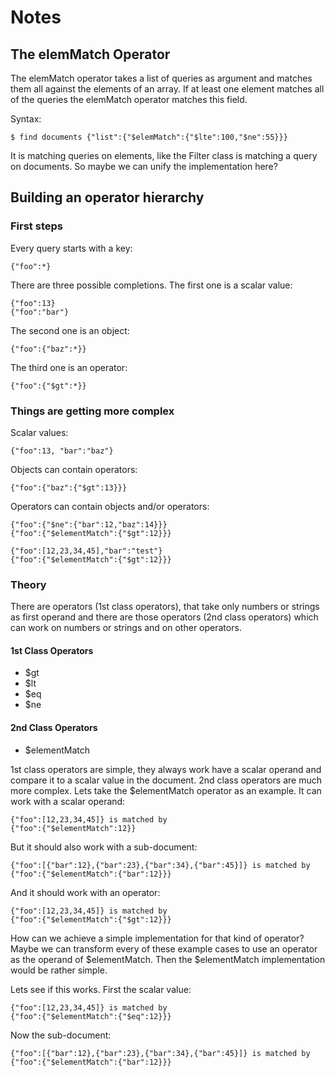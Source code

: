 # Notes

## The elemMatch Operator

The elemMatch operator takes a list of queries as argument and matches them all against the 
elements of an array. If at least one element matches all of the queries the elemMatch operator
matches this field.

Syntax: 

```
$ find documents {"list":{"$elemMatch":{"$lte":100,"$ne":55}}}
```

It is matching queries on elements, like the Filter class is matching a query on documents. 
So maybe we can unify the implementation here?

## Building an operator hierarchy

### First steps

Every query starts with a key:
```
{"foo":*}
```

There are three possible completions. The first one is a scalar value:
```
{"foo":13}
{"foo":"bar"}
```

The second one is an object:
```
{"foo":{"baz":*}}
```

The third one is an operator:
```
{"foo":{"$gt":*}}
```

### Things are getting more complex

Scalar values:
```
{"foo":13, "bar":"baz"}
```

Objects can contain operators:
```
{"foo":{"baz":{"$gt":13}}}
```

Operators can contain objects and/or operators:
```
{"foo":{"$ne":{"bar":12,"baz":14}}}
{"foo":{"$elementMatch":{"$gt":12}}}
```

```
{"foo":[12,23,34,45],"bar":"test"}
{"foo":{"$elementMatch":{"$gt":12}}}
```

### Theory
There are operators (1st class operators), that take only numbers or strings as first operand 
and there are those operators (2nd class operators) which can work on numbers or strings and on other operators.

#### 1st Class Operators
  * $gt
  * $lt
  * $eq
  * $ne
  
#### 2nd Class Operators
  * $elementMatch

1st class operators are simple, they always work have a scalar operand and compare it to a scalar value in the document. 2nd class operators are much more complex. Lets take the $elementMatch operator as an example. It can work with a scalar operand:
```
{"foo":[12,23,34,45]} is matched by
{"foo":{"$elementMatch":12}}
```

But it should also work with a sub-document:
```
{"foo":[{"bar":12},{"bar":23},{"bar":34},{"bar":45}]} is matched by
{"foo":{"$elementMatch":{"bar":12}}}
```

And it should work with an operator:
```
{"foo":[12,23,34,45]} is matched by
{"foo":{"$elementMatch":{"$gt":12}}}
```

How can we achieve a simple implementation for that kind of operator? Maybe we can transform every of these example cases to use an operator as the operand of $elementMatch. Then the $elementMatch implementation would be rather simple.

Lets see if this works. First the scalar value:
```
{"foo":[12,23,34,45]} is matched by
{"foo":{"$elementMatch":{"$eq":12}}}
```

Now the sub-document:
```
{"foo":[{"bar":12},{"bar":23},{"bar":34},{"bar":45}]} is matched by
{"foo":{"$elementMatch":{"bar":12}}}
```

